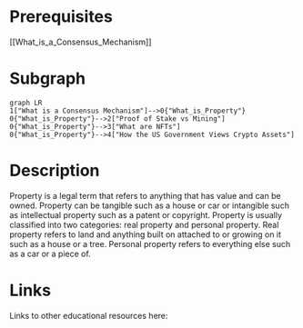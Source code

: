 # Prerequisites
[[What_is_a_Consensus_Mechanism]]



# Subgraph

```mermaid
graph LR
1["What is a Consensus Mechanism"]-->0{"What_is_Property"}
0{"What_is_Property"}-->2["Proof of Stake vs Mining"]
0{"What_is_Property"}-->3["What are NFTs"]
0{"What_is_Property"}-->4["How the US Government Views Crypto Assets"]
```



# Description
Property is a legal term that refers to anything that has value and can be owned. Property can be tangible such as a house or car or intangible such as intellectual property such as a patent or copyright. Property is usually classified into two categories: real property and personal property. Real property refers to land and anything built on attached to or growing on it such as a house or a tree. Personal property refers to everything else such as a car or a piece of.

# Links
Links to other educational resources here: